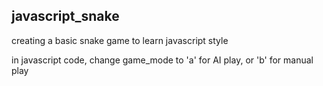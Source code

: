 ## javascript_snake
creating a basic snake game to learn javascript style

in javascript code, change game_mode to 'a' for AI play, or 'b' for manual play
